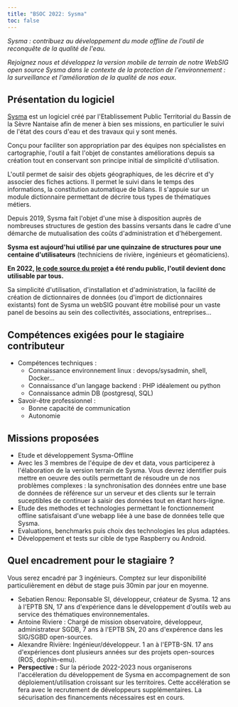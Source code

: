 ```yaml
---
title: "BSOC 2022: Sysma"
toc: false
---
```


*Sysma : contribuez au développement du mode offline de l'outil de reconquête de la qualité de l'eau.*

*Rejoignez nous et développez la version mobile de terrain de notre WebSIG open source Sysma dans le contexte de la protection de l'environnement : la surveillance et l'amélioration de la qualité de nos eaux.*

## Présentation du logiciel

[Sysma](https://sysma.io) est un logiciel créé par l'Etablissement Public Territorial du Bassin de la Sèvre Nantaise afin de mener à bien ses missions, en particulier le suivi de l'état des cours d'eau et des travaux qui y sont menés.

Conçu pour faciliter son appropriation par des équipes non spécialistes en cartographie, l'outil a fait l'objet de constantes améliorations depuis sa création tout en conservant son principe initial de simplicité d'utilisation.

L'outil permet de saisir des objets géographiques, de les décrire et d'y associer des fiches actions. Il permet le suivi dans le temps des informations, la constitution automatique de bilans. Il s'appuie sur un module dictionnaire permettant de décrire tous types de thématiques métiers.

Depuis 2019, Sysma fait l'objet d'une mise à disposition auprès de nombreuses structures de gestion des bassins versants dans le cadre d'une démarche de mutualisation des coûts d'administration et d'hébergement. 

**Sysma est aujourd'hui utilisé par une quinzaine de structures pour une centaine d'utilisateurs** (techniciens de rivière, ingénieurs et géomaticiens).

**En 2022, [le code source du projet](https://gitlab.sevre-nantaise.com/eptbsn/sysma-foss) a été rendu public, l'outil devient donc utilisable par tous.**

Sa simplicité d'utilisation, d'installation et d'administration, la facilité de création de dictionnaires de données (ou d'import de dictionnaires existants) font de Sysma un webSIG pouvant être mobilisé pour un vaste panel de besoins au sein des collectivités, associations, entreprises...

## Compétences exigées pour le stagiaire contributeur

- Compétences techniques : 
  - Connaissance environnement linux : devops/sysadmin, shell, Docker...
  - Connaissance d'un langage backend : PHP idéalement ou python
  - Connaissance admin DB (postgresql, SQL)
- Savoir-être professionnel : 
  - Bonne capacité de communication
  - Autonomie

## Missions proposées

- Etude et développement Sysma-Offline
- Avec les 3 membres de l'équipe de dev et data, vous participerez à l'élaboration de la version terrain de Sysma. Vous devrez identifier puis mettre en oeuvre des outils permettant de résoudre un de nos problèmes complexes : la synchronisation des données entre une base de données de référence sur un serveur et des clients sur le terrain suceptibles de continuer à saisir des données tout en étant hors-ligne.
- Etude des methodes et technologies permettant le fonctionnement offline satisfaisant d'une webapp liée à une base de données telle que Sysma.
- Evaluations, benchmarks puis choix des technologies les plus adaptées.
- Développement et tests sur cible de type Raspberry ou Android. 

## Quel encadrement pour le stagiaire ?

Vous serez encadré par 3 ingénieurs. Comptez sur leur disponibilité particulièrement en début de stage puis 30min par jour en moyenne.
- Sebatien Renou: Reponsable SI, développeur, créateur de Sysma. 12 ans à l'EPTB SN, 17 ans d'expérience dans le développement d'outils web au service des thématiques environnementales.
- Antoine Riviere :  Chargé de mission observatoire, développeur, administrateur SGDB, 7 ans à l'EPTB SN, 20 ans d'expérence dans les SIG/SGBD open-sources. 
- Alexandre Rivière: Ingénieur/développeur. 1 an à l'EPTB-SN. 17 ans d'expériences dont plusieurs années sur des projets open-sources (ROS, dophin-emu).
- **Perspective :** Sur la période 2022-2023 nous organiserons l'accéleration du développement de Sysma en accompagnement de son déploiement/utilisation croissant sur les territoires. Cette accélération se fera avec le recrutement de développeurs supplémentaires. La sécurisation des financements nécessaires est en cours.
